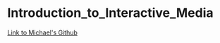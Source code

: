 # Introduction_to_Interactive_Media

[Link to Michael's Github](https://github.com/michaelshiloh/IntroductionToInteractiveMedia)
